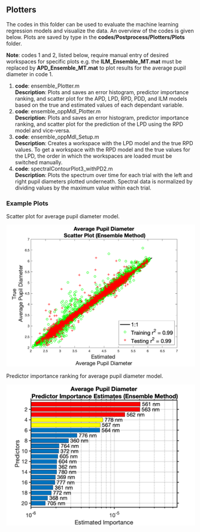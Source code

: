 ## Plotters

The codes in this folder can be used to evaluate the machine learning regression models and visualize the data. An overview of the codes is given below. Plots are saved by type in the **codes/Postprocess/Plotters/Plots** folder. 

**Note**: codes 1 and 2, listed below, require manual entry of desired workspaces for specific plots e.g. the **ILM_Ensemble_MT.mat** must be replaced by **APD_Ensemble_MT.mat** to plot results for the average pupil diameter in code 1. 

1. **code**: ensemble_Plotter.m <br> **Description**: Plots and saves an error histogram, predictor importance ranking, and scatter plot for the APD, LPD, RPD, PDD, and ILM models based on the true and estimated values of each dependant variable.
2. **code**: ensemble_oppMdl_Plotter.m <br> **Description**: Plots and saves an error histogram, predictor importance ranking, and scatter plot for the prediction of the LPD using the RPD model and vice-versa.
3. **code**: ensemble_oppMdl_Setup.m <br> **Description**: Creates a workspace with the LPD model and the true RPD values. To get a workspace with the RPD model and the true values for the LPD, the order in which the workspaces are loaded must be switched manually.
4. **code**: spectralContourPlot3_withPD2.m <br> **Description**: Plots the spectrum over time for each trial with the left and right pupil diameters plotted underneath. Spectral data is normalized by dividing values by the maximum value within each trial.

### Example Plots

Scatter plot for average pupil diameter model.

![picture alt](https://github.com/mi3nts/LightOcular/blob/master/codes/Postprocess/Plotters/Plots/examplePlots/Average%20Pupil%20Diameter_Ensemble_Scatter2.png?raw=true)

Predictor importance ranking for average pupil diameter model.

![picture alt](https://github.com/mi3nts/LightOcular/blob/master/codes/Postprocess/Plotters/Plots/examplePlots/Average%20Pupil%20Diameter_Ensemble_ImpRank_T20.png?raw=true)
